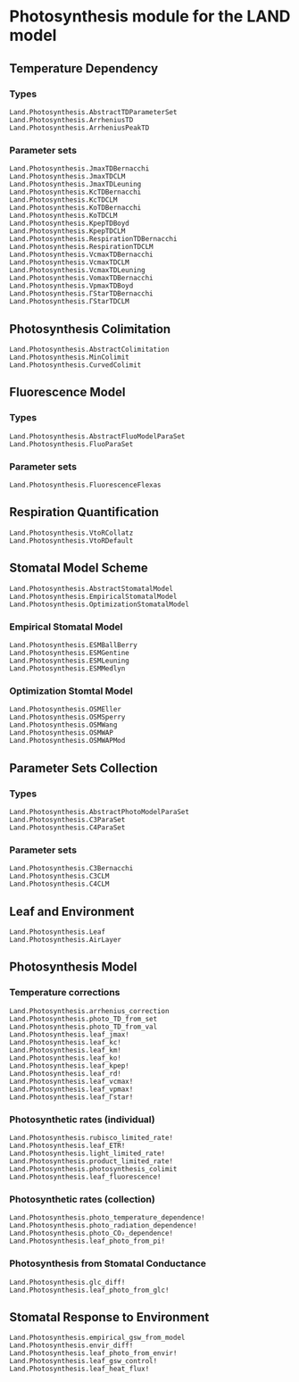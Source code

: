 # Photosynthesis module for the LAND model

## Temperature Dependency
### Types
```@docs
Land.Photosynthesis.AbstractTDParameterSet
Land.Photosynthesis.ArrheniusTD
Land.Photosynthesis.ArrheniusPeakTD
```

### Parameter sets
```@docs
Land.Photosynthesis.JmaxTDBernacchi
Land.Photosynthesis.JmaxTDCLM
Land.Photosynthesis.JmaxTDLeuning
Land.Photosynthesis.KcTDBernacchi
Land.Photosynthesis.KcTDCLM
Land.Photosynthesis.KoTDBernacchi
Land.Photosynthesis.KoTDCLM
Land.Photosynthesis.KpepTDBoyd
Land.Photosynthesis.KpepTDCLM
Land.Photosynthesis.RespirationTDBernacchi
Land.Photosynthesis.RespirationTDCLM
Land.Photosynthesis.VcmaxTDBernacchi
Land.Photosynthesis.VcmaxTDCLM
Land.Photosynthesis.VcmaxTDLeuning
Land.Photosynthesis.VomaxTDBernacchi
Land.Photosynthesis.VpmaxTDBoyd
Land.Photosynthesis.ΓStarTDBernacchi
Land.Photosynthesis.ΓStarTDCLM
```

## Photosynthesis Colimitation
```@docs
Land.Photosynthesis.AbstractColimitation
Land.Photosynthesis.MinColimit
Land.Photosynthesis.CurvedColimit
```

## Fluorescence Model
### Types
```@docs
Land.Photosynthesis.AbstractFluoModelParaSet
Land.Photosynthesis.FluoParaSet
```

### Parameter sets
```@docs
Land.Photosynthesis.FluorescenceFlexas
```

## Respiration Quantification
```@docs
Land.Photosynthesis.VtoRCollatz
Land.Photosynthesis.VtoRDefault
```

## Stomatal Model Scheme
```@docs
Land.Photosynthesis.AbstractStomatalModel
Land.Photosynthesis.EmpiricalStomatalModel
Land.Photosynthesis.OptimizationStomatalModel
```

### Empirical Stomatal Model
```@docs
Land.Photosynthesis.ESMBallBerry
Land.Photosynthesis.ESMGentine
Land.Photosynthesis.ESMLeuning
Land.Photosynthesis.ESMMedlyn
```

### Optimization Stomtal Model
```@docs
Land.Photosynthesis.OSMEller
Land.Photosynthesis.OSMSperry
Land.Photosynthesis.OSMWang
Land.Photosynthesis.OSMWAP
Land.Photosynthesis.OSMWAPMod
```

## Parameter Sets Collection
### Types
```@docs
Land.Photosynthesis.AbstractPhotoModelParaSet
Land.Photosynthesis.C3ParaSet
Land.Photosynthesis.C4ParaSet
```

### Parameter sets
```@docs
Land.Photosynthesis.C3Bernacchi
Land.Photosynthesis.C3CLM
Land.Photosynthesis.C4CLM
```

## Leaf and Environment
```@docs
Land.Photosynthesis.Leaf
Land.Photosynthesis.AirLayer
```

## Photosynthesis Model
### Temperature corrections
```@docs
Land.Photosynthesis.arrhenius_correction
Land.Photosynthesis.photo_TD_from_set
Land.Photosynthesis.photo_TD_from_val
Land.Photosynthesis.leaf_jmax!
Land.Photosynthesis.leaf_kc!
Land.Photosynthesis.leaf_km!
Land.Photosynthesis.leaf_ko!
Land.Photosynthesis.leaf_kpep!
Land.Photosynthesis.leaf_rd!
Land.Photosynthesis.leaf_vcmax!
Land.Photosynthesis.leaf_vpmax!
Land.Photosynthesis.leaf_Γstar!
```

### Photosynthetic rates (individual)
```@docs
Land.Photosynthesis.rubisco_limited_rate!
Land.Photosynthesis.leaf_ETR!
Land.Photosynthesis.light_limited_rate!
Land.Photosynthesis.product_limited_rate!
Land.Photosynthesis.photosynthesis_colimit
Land.Photosynthesis.leaf_fluorescence!
```

### Photosynthetic rates (collection)
```@docs
Land.Photosynthesis.photo_temperature_dependence!
Land.Photosynthesis.photo_radiation_dependence!
Land.Photosynthesis.photo_CO₂_dependence!
Land.Photosynthesis.leaf_photo_from_pi!
```

### Photosynthesis from Stomatal Conductance
```@docs
Land.Photosynthesis.glc_diff!
Land.Photosynthesis.leaf_photo_from_glc!
```

## Stomatal Response to Environment
```@docs
Land.Photosynthesis.empirical_gsw_from_model
Land.Photosynthesis.envir_diff!
Land.Photosynthesis.leaf_photo_from_envir!
Land.Photosynthesis.leaf_gsw_control!
Land.Photosynthesis.leaf_heat_flux!
```
